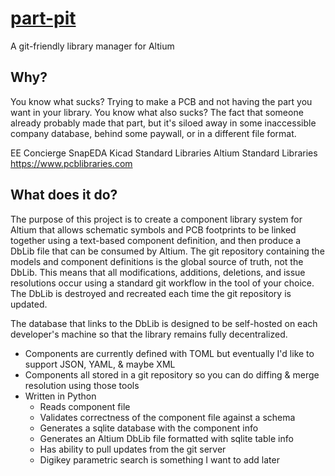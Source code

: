 # [part-pit](https://github.com/swedishhat/part-pit)
A git-friendly library manager for Altium

## Why?
You know what sucks? Trying to make a PCB and not having the part you want in your library. You know what also sucks? The fact that someone already probably made that part, but it's siloed away in some inaccessible company database, behind  some paywall, or in a different file format. 

EE Concierge
SnapEDA
Kicad Standard Libraries
Altium Standard Libraries
https://www.pcblibraries.com

## What does it do?
The purpose of this project is to create a component library system for Altium that allows schematic symbols and PCB footprints to be linked together using a text-based component definition, and then produce a DbLib file that can be consumed by Altium. The git repository containing the models and component definitions is the global source of truth, not the DbLib. This means that all modifications, additions, deletions, and issue resolutions occur using a standard git workflow in the tool of your choice. The DbLib is destroyed and recreated each time the git repository is updated.

The database that links to the DbLib is designed to be self-hosted on each developer's machine so that the library remains fully decentralized. 

* Components are currently defined with TOML but eventually I'd like to support JSON, YAML, & maybe XML
* Components all stored in a git repository so you can do diffing & merge resolution using those tools
* Written in Python
  * Reads component file
  * Validates correctness of the component file against a schema
  * Generates a sqlite database with the component info
  * Generates an Altium DbLib file formatted with sqlite table info
  * Has ability to pull updates from the git server
  * Digikey parametric search is something I want to add later

